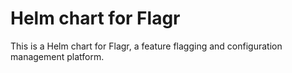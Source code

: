 # Helm chart for Flagr

This is a Helm chart for Flagr, a feature flagging and configuration management platform.